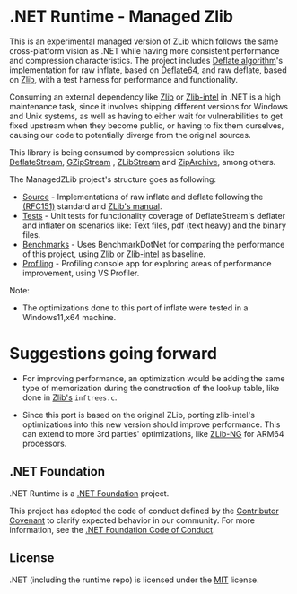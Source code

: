 # .NET Runtime - Managed Zlib

This is an experimental managed version of ZLib which follows the same cross-platform vision as .NET while having more consistent performance and compression characteristics. The project includes [Deflate algorithm](https://www.zlib.net/feldspar.html)'s implementation for raw inflate, based on [Deflate64](https://github.com/dotnet/runtime/tree/6387a9eb56098a889021190747d31f07246dd9f2/src/libraries/System.IO.Compression/src/System/IO/Compression/DeflateManaged), and raw deflate, based on [Zlib](https://github.com/madler/zlib), with a test harness for performance and functionality.

Consuming an external dependency like [Zlib](https://github.com/madler/zlib) or [Zlib-intel](https://github.com/intel/zlib) in .NET is a high maintenance task, since it involves shipping different versions for Windows and Unix systems, as well as having to either wait for vulnerabilities to get fixed upstream when they become public, or having to fix them ourselves, causing our code to potentially diverge from the original sources.

This library is being consumed by compression solutions like [DeflateStream](https://learn.microsoft.com/en-us/dotnet/api/system.io.compression.deflatestream?view=net-7.0), [GZipStream](https://learn.microsoft.com/en-us/dotnet/api/system.io.compression.gzipstream?view=net-7.0) , [ZLibStream](https://learn.microsoft.com/en-us/dotnet/api/system.io.compression.zlibstream?view=net-7.0) and [ZipArchive](https://learn.microsoft.com/en-us/dotnet/api/system.io.compression.ziparchive?view=net-7.0), among others.

The ManagedZLib project's structure goes as following:

+ [Source](src/Microsoft.ManagedZLib/src/) - Implementations of raw inflate and deflate following the [(RFC151)](https://datatracker.ietf.org/doc/html/rfc1951) standard and [ZLib's manual](https://www.zlib.net/manual.html).
+ [Tests](src/Microsoft.ManagedZLib/tests/) - Unit tests for functionality coverage of DeflateStream's deflater and inflater on scenarios like: Text files, pdf (text heavy) and the binary files.
+ [Benchmarks](src/Microsoft.ManagedZLib/benchmarks/) - Uses BenchmarkDotNet for comparing the performance of this project, using [Zlib](https://github.com/madler/zlib) or [Zlib-intel](https://github.com/intel/zlib) as baseline.
+ [Profiling](src/Microsoft.ManagedZLib/profiling) - Profiling console app for exploring areas of performance improvement, using VS Profiler.

Note:
+ The optimizations done to this port of inflate were tested in a Windows11,x64 machine.

# Suggestions going forward

+ For improving performance, an optimization would be adding the same type of memorization during the construction of the lookup table, like done in [Zlib's](https://github.com/madler/zlib) `inftrees.c`.

+ Since this port is based on the original ZLib, porting zlib-intel's optimizations into this new version should improve performance. This can extend to more 3rd parties' optimizations, like [ZLib-NG](https://github.com/zlib-ng/zlib-ng) for ARM64 processors.

## .NET Foundation

.NET Runtime is a [.NET Foundation](https://www.dotnetfoundation.org/projects) project.

This project has adopted the code of conduct defined by the [Contributor Covenant](http://contributor-covenant.org/) to clarify expected behavior in our community. For more information, see the [.NET Foundation Code of Conduct](http://www.dotnetfoundation.org/code-of-conduct).

## License

.NET (including the runtime repo) is licensed under the [MIT](LICENSE.TXT) license.
